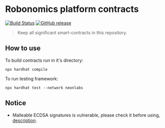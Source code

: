 Robonomics platform contracts 
=============================

[![Build Status](https://travis-ci.org/airalab/robonomics_contracts.svg?branch=master)](https://travis-ci.org/airalab/robonomics_contracts)
[![GitHub release](https://img.shields.io/github/release/airalab/robonomics_contracts/all.svg)]()

> Keep all significant smart-contracts in this repository.

How to use
----------


To build contracts run in it's directory:

```
npx hardhat compile
```


To run testing framework:

```
npx hardhat test --network neonlabs
```

Notice
------

* Malleable ECDSA signatures is vulnerable, please check it before using, [description](https://yondon.blog/2019/01/01/how-not-to-use-ecdsa/). 
